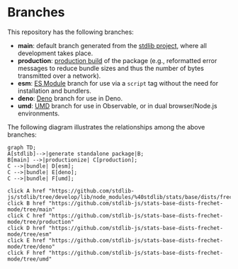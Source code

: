 <!--

@license Apache-2.0

Copyright (c) 2022 The Stdlib Authors.

Licensed under the Apache License, Version 2.0 (the "License");
you may not use this file except in compliance with the License.
You may obtain a copy of the License at

    http://www.apache.org/licenses/LICENSE-2.0

Unless required by applicable law or agreed to in writing, software
distributed under the License is distributed on an "AS IS" BASIS,
WITHOUT WARRANTIES OR CONDITIONS OF ANY KIND, either express or implied.
See the License for the specific language governing permissions and
limitations under the License.

-->

# Branches

This repository has the following branches:

-   **main**: default branch generated from the [stdlib project][stdlib-url], where all development takes place.
-   **production**: [production build][production-url] of the package (e.g., reformatted error messages to reduce bundle sizes and thus the number of bytes transmitted over a network).
-   **esm**: [ES Module][esm-url] branch for use via a `script` tag without the need for installation and bundlers.
-   **deno**: [Deno][deno-url] branch for use in Deno.
-   **umd**: [UMD][umd-url] branch for use in Observable, or in dual browser/Node.js environments.

The following diagram illustrates the relationships among the above branches:

```mermaid
graph TD;
A[stdlib]-->|generate standalone package|B;
B[main] -->|productionize| C[production];
C -->|bundle| D[esm];
C -->|bundle| E[deno];
C -->|bundle| F[umd];

click A href "https://github.com/stdlib-js/stdlib/tree/develop/lib/node_modules/%40stdlib/stats/base/dists/frechet/mode"
click B href "https://github.com/stdlib-js/stats-base-dists-frechet-mode/tree/main"
click C href "https://github.com/stdlib-js/stats-base-dists-frechet-mode/tree/production"
click D href "https://github.com/stdlib-js/stats-base-dists-frechet-mode/tree/esm"
click E href "https://github.com/stdlib-js/stats-base-dists-frechet-mode/tree/deno"
click F href "https://github.com/stdlib-js/stats-base-dists-frechet-mode/tree/umd"
```

[stdlib-url]: https://github.com/stdlib-js/stdlib/tree/develop/lib/node_modules/%40stdlib/stats/base/dists/frechet/mode
[production-url]: https://github.com/stdlib-js/stats-base-dists-frechet-mode/tree/production
[deno-url]: https://github.com/stdlib-js/stats-base-dists-frechet-mode/tree/deno
[umd-url]: https://github.com/stdlib-js/stats-base-dists-frechet-mode/tree/umd
[esm-url]: https://github.com/stdlib-js/stats-base-dists-frechet-mode/tree/esm